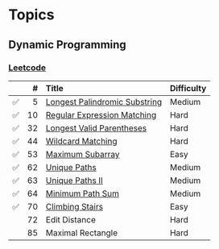 # Topics

## Dynamic Programming

### [Leetcode](https://leetcode.com/tag/dynamic-programming/)

|  | # | Title | Difficulty |
|:-------:|-------:|:------|:------|
|:white_check_mark:| 5 | [Longest Palindromic Substring](https://github.com/ympons/katas/tree/master/leetcode/0005-longest-palindromic-substring) | Medium |
|:white_check_mark:| 10 | [Regular Expression Matching](https://github.com/ympons/katas/tree/master/leetcode/0010-regular-expression-matching) | Hard |
|:white_check_mark:| 32 | [Longest Valid Parentheses](https://github.com/ympons/katas/tree/master/leetcode/0032-longest-valid-parentheses) | Hard |
|:white_check_mark:| 44 | [Wildcard Matching](https://github.com/ympons/katas/tree/master/leetcode/0044-wildcard-matching) | Hard |
|:white_check_mark:| 53 | [Maximum Subarray](https://github.com/ympons/katas/tree/master/leetcode/0053-maximum-subarray) | Easy |
|:white_check_mark:| 62 | [Unique Paths](https://github.com/ympons/katas/tree/master/leetcode/0062-unique-paths) | Medium |
|:white_check_mark:| 63 | [Unique Paths II](https://github.com/ympons/katas/tree/master/leetcode/0063-unique-paths-ii) | Medium |
|:white_check_mark:| 64 | [Minimum Path Sum](https://github.com/ympons/katas/tree/master/leetcode/0064-minimum-path-sum) | Medium |
|:white_check_mark:| 70 | [Climbing Stairs](https://github.com/ympons/katas/tree/master/leetcode/0070-climbing-stairs) | Easy |
|                  | 72 | Edit Distance | Hard |
|                  | 85 | Maximal Rectangle | Hard |
 